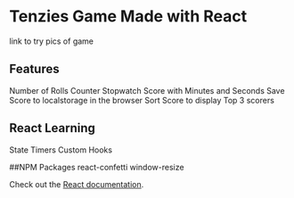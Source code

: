 # Tenzies Game Made with React

link to try
pics of game

## Features
Number of Rolls Counter
Stopwatch Score with Minutes and Seconds
Save Score to localstorage in the browser
Sort Score to display Top 3 scorers

## React Learning
State
Timers
Custom Hooks

##NPM Packages
react-confetti
window-resize

Check out the [React documentation](https://reactjs.org/).
